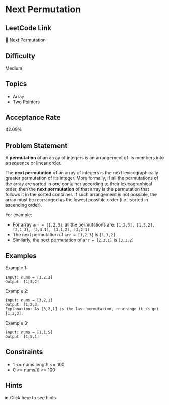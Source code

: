 # Next Permutation

## LeetCode Link
🔗 [Next Permutation](https://leetcode.com/problems/next-permutation)

## Difficulty
Medium

## Topics
- Array
- Two Pointers

## Acceptance Rate
42.09%

## Problem Statement
A **permutation** of an array of integers is an arrangement of its members into a sequence or linear order.

The **next permutation** of an array of integers is the next lexicographically greater permutation of its integer. More formally, if all the permutations of the array are sorted in one container according to their lexicographical order, then the **next permutation** of that array is the permutation that follows it in the sorted container. If such arrangement is not possible, the array must be rearranged as the lowest possible order (i.e., sorted in ascending order).

For example:
- For array `arr = [1,2,3]`, all the permutations are: `[1,2,3], [1,3,2], [2,1,3], [2,3,1], [3,1,2], [3,2,1]`
- The next permutation of `arr = [1,2,3]` is `[1,3,2]`
- Similarly, the next permutation of `arr = [2,3,1]` is `[3,1,2]`

## Examples
Example 1:
```
Input: nums = [1,2,3]
Output: [1,3,2]
```

Example 2:
```
Input: nums = [3,2,1]
Output: [1,2,3]
Explanation: As [3,2,1] is the last permutation, rearrange it to get [1,2,3].
```

Example 3:
```
Input: nums = [1,1,5]
Output: [1,5,1]
```

## Constraints
- 1 <= nums.length <= 100
- 0 <= nums[i] <= 100

## Hints
<details>
<summary>Click here to see hints</summary>

1. Try to find the first pair of adjacent numbers from right to left where nums[i] < nums[i+1]
2. If no such pair exists, reverse the array
3. If found, find the smallest number greater than nums[i] from right side
4. Swap these numbers and reverse the subarray after index i
5. The result will be the next lexicographically greater permutation

</details>
